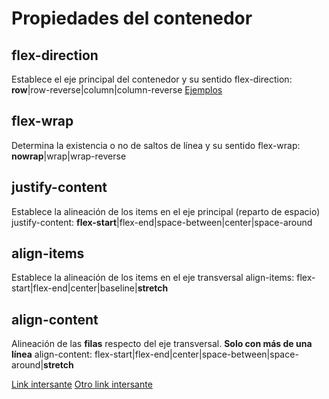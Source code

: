 # Propiedades del contenedor

## flex-direction

Establece el eje principal del contenedor y su sentido
flex-direction: **row**|row-reverse|column|column-reverse
[Ejemplos](./doc/flex-direction.md)

## flex-wrap

Determina la existencia o no de saltos de línea y su sentido
flex-wrap: **nowrap**|wrap|wrap-reverse

## justify-content

Establece la alineación de los items en el eje principal (reparto de espacio)
justify-content: **flex-start**|flex-end|space-between|center|space-around

## align-items

Establece la alineación de los items en el eje transversal
align-items: flex-start|flex-end|center|baseline|**stretch**

## align-content
Alineación de las **filas** respecto del eje transversal. **Solo con más de una línea**
align-content: flex-start|flex-end|center|space-between|space-around|**stretch**

[Link intersante](http://w3.unpocodetodo.info/css3/flex-box.php)
[Otro link intersante](https://codepen.io/enxaneta/full/adLPwv)
